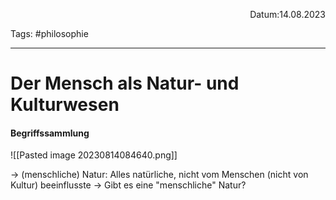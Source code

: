 <p align="right">Datum:14.08.2023</p>

Tags: #philosophie 

---

# Der Mensch als Natur- und Kulturwesen
#### Begriffssammlung
![[Pasted image 20230814084640.png]]

→ (menschliche) Natur: Alles natürliche, nicht vom Menschen (nicht von Kultur) beeinflusste
→ Gibt es eine "menschliche" Natur?
